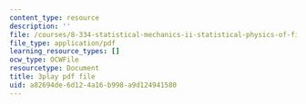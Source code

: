 ```yaml
---
content_type: resource
description: ''
file: /courses/8-334-statistical-mechanics-ii-statistical-physics-of-fields-spring-2014/a82694de6d124a16b998a9d124941580_1_dMnMLbIok.pdf
file_type: application/pdf
learning_resource_types: []
ocw_type: OCWFile
resourcetype: Document
title: 3play pdf file
uid: a82694de-6d12-4a16-b998-a9d124941580
---
```

